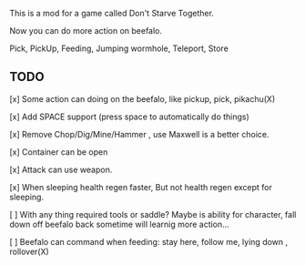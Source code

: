 This is a mod for a game called Don't Starve Together.

Now you can do more action on beefalo.

Pick, PickUp, Feeding, Jumping wormhole, Teleport, Store

## TODO 

[x] Some action can doing on the beefalo, like pickup, pick, pikachu(X)

[x] Add SPACE support (press space to automatically do things)

[x] Remove Chop/Dig/Mine/Hammer , use Maxwell is a better choice.

[x] Container can be open

[x] Attack can use weapon.

[x] When sleeping health regen faster, But not health regen except for sleeping.

[ ] With any thing required tools or saddle? Maybe is ability for character, fall down off beefalo back sometime will learnig more action...

[ ] Beefalo can command when feeding: stay here,  follow me, lying down , rollover(X)
